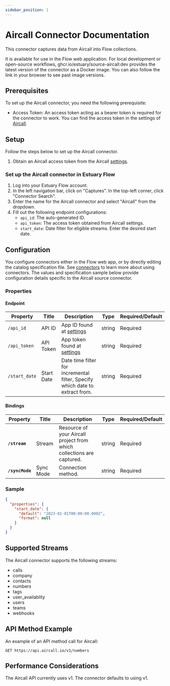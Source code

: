 ```yaml
---
sidebar_position: 1
---
```

# Aircall Connector Documentation

This connector captures data from Aircall into Flow collections.

It is available for use in the Flow web application. For local development or open-source workflows, ghcr.io/estuary/source-aircall:dev provides the latest version of the connector as a Docker image. You can also follow the link in your browser to see past image versions.

## Prerequisites
To set up the Aircall connector, you need the following prerequisite:

- Access Token: An access token acting as a bearer token is required for the connector to work. You can find the access token in the settings of [Aircall](https://dashboard.aircall.io/integrations/api-keys).

## Setup
Follow the steps below to set up the Aircall connector.

1. Obtain an Aircall access token from the Aircall [settings](https://dashboard.aircall.io/integrations/api-keys).

### Set up the Aircall connector in Estuary Flow
1. Log into your Estuary Flow account.
2. In the left navigation bar, click on "Captures". In the top-left corner, click "Connector Search".
3. Enter the name for the Aircall connector and select "Aircall" from the dropdown.
4. Fill out the following endpoint configurations:
   - `api_id`: The auto-generated ID.
   - `api_token`: The access token obtained from Aircall settings.
   - `start_date`: Date filter for eligible streams. Enter the desired start date.

## Configuration
You configure connectors either in the Flow web app, or by directly editing the catalog specification file. See [connectors](https://docs.estuary.dev/concepts/connectors/#using-connectors) to learn more about using connectors. The values and specification sample below provide configuration details specific to the Aircall source connector.

### Properties

#### Endpoint
| Property      | Title      | Description                                                                       | Type   | Required/Default |
| ------------- | ---------- | --------------------------------------------------------------------------------- | ------ | ---------------- |
| `/api_id`     | API ID     | App ID found at [settings](https://dashboard.aircall.io/integrations/api-keys)    | string | Required         |
| `/api_token`  | API Token  | App token found at [settings](https://dashboard.aircall.io/integrations/api-keys) | string | Required         |
| `/start_date` | Start Date | Date time filter for incremental filter, Specify which date to extract from.      | string | Required         |

#### Bindings

| Property        | Title     | Description                                                           | Type   | Required/Default |
| --------------- | --------- | --------------------------------------------------------------------- | ------ | ---------------- |
| **`/stream`**   | Stream    | Resource of your Aircall project from which collections are captured. | string | Required         |
| **`/syncMode`** | Sync Mode | Connection method.                                                    | string | Required         |


### Sample

```json
{
  "properties": {
    "start_date": {
      "default": "2023-01-01T00:00:00.000Z",
      "format": null
    }
  }
}
```

## Supported Streams
The Aircall connector supports the following streams:

- calls
- company
- contacts
- numbers
- tags
- user_availablity
- users
- teams
- webhooks

## API Method Example
An example of an API method call for Aircall:

`GET https://api.aircall.io/v1/numbers`


## Performance Considerations
The Aircall API currently uses v1. The connector defaults to using v1.